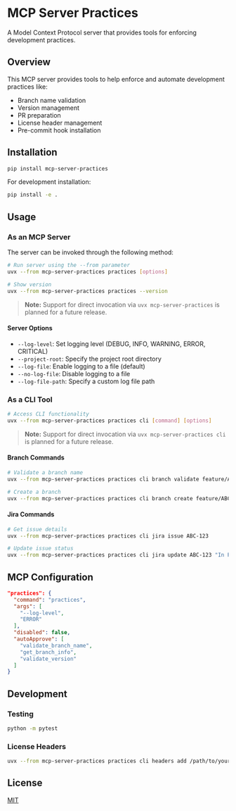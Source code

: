 # MCP Server Practices

A Model Context Protocol server that provides tools for enforcing development practices.

## Overview

This MCP server provides tools to help enforce and automate development practices like:

- Branch name validation
- Version management
- PR preparation
- License header management
- Pre-commit hook installation

## Installation

```bash
pip install mcp-server-practices
```

For development installation:

```bash
pip install -e .
```

## Usage

### As an MCP Server

The server can be invoked through the following method:

```bash
# Run server using the --from parameter
uvx --from mcp-server-practices practices [options]

# Show version
uvx --from mcp-server-practices practices --version
```

> **Note:** Support for direct invocation via `uvx mcp-server-practices` is planned for a future release.

#### Server Options

- `--log-level`: Set logging level (DEBUG, INFO, WARNING, ERROR, CRITICAL)
- `--project-root`: Specify the project root directory
- `--log-file`: Enable logging to a file (default)
- `--no-log-file`: Disable logging to a file
- `--log-file-path`: Specify a custom log file path

### As a CLI Tool

```bash
# Access CLI functionality
uvx --from mcp-server-practices practices cli [command] [options]
```

> **Note:** Support for direct invocation via `uvx mcp-server-practices cli` is planned for a future release.

#### Branch Commands

```bash
# Validate a branch name
uvx --from mcp-server-practices practices cli branch validate feature/ABC-123-description

# Create a branch
uvx --from mcp-server-practices practices cli branch create feature/ABC-123-description
```

#### Jira Commands

```bash
# Get issue details
uvx --from mcp-server-practices practices cli jira issue ABC-123

# Update issue status
uvx --from mcp-server-practices practices cli jira update ABC-123 "In Progress"
```

## MCP Configuration

```json
"practices": {
  "command": "practices",
  "args": [
    "--log-level",
    "ERROR"
  ],
  "disabled": false,
  "autoApprove": [
    "validate_branch_name",
    "get_branch_info",
    "validate_version"
  ]
}
```

## Development

### Testing

```bash
python -m pytest
```

### License Headers

```bash
uvx --from mcp-server-practices practices cli headers add /path/to/your/source/directory
```

## License

[MIT](LICENSE)
